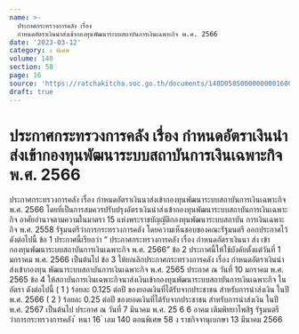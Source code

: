 ```yaml
---
name: >-
  ประกาศกระทรวงการคลัง เรื่อง
  กำหนดอัตราเงินนำส่งเข้ากองทุนพัฒนาระบบสถาบันการเงินเฉพาะกิจ พ.ศ. 2566
date: '2023-03-12'
category: ง พิเศษ
volume: 140
section: 58
page: 16
source: 'https://ratchakitcha.soc.go.th/documents/140D058S0000000001600.pdf'
draft: true
---
```


# ประกาศกระทรวงการคลัง เรื่อง กำหนดอัตราเงินนำส่งเข้ากองทุนพัฒนาระบบสถาบันการเงินเฉพาะกิจ พ.ศ. 2566

ประกาศกระทรวงการคลัง เรื่อง กำหนดอัตราเงินนาส่งเข้ากองทุนพัฒนาระบบสถาบันการเงินเฉพาะกิจ พ.ศ. 2566 โดยที่เป็นการสมควรปรับปรุงอัตราเงินนำส่งเข้ากองทุนพัฒนาระบบสถาบันการเงินเฉพาะกิจ อาศัยอำนาจตามความในมาตรา 15 แห่งพระราชบัญญัติกองทุนพัฒนาระบบสถาบัน การเงินเฉพาะกิจ พ.ศ. 2558 รัฐมนตรีว่าการกระทรวงการคลัง โดยความเห็นชอบของคณะรัฐมนตรี ออกประกาศไว้ ดังต่อไปนี้ ข้อ 1 ประกาศนี้เรียกว่า “ ประกาศกระทรวงการคลัง เรื่อง กำหนดอัตราเงินนา ส่ง เข้ากองทุนพัฒนาระบบสถาบันการเงินเฉพาะกิจ พ.ศ. 2566” ข้อ 2 ประกาศนี้ให้ใช้บังคับตั้งแต่วันที่ 1 มกราคม พ.ศ. 2566 เป็นต้นไป ข้อ 3 ให้ยกเลิกประกาศกระทรวงการคลัง เรื่อง กำหนดอัตราเงินนำส่งเข้ากองทุน พัฒนาระบบสถาบันการเงินเฉพาะกิจ พ.ศ. 2565 ประกาศ ณ วันที่ 10 มกราคม พ.ศ. 2565 ข้อ 4 ให้สถาบันการเงินเฉพาะกิจนาส่งเงินเข้ากองทุนพัฒนาระบบสถาบันการเงินเฉพาะกิจ ในอัตรา ดังต่อไปนี้ ( 1 ) ร้อยละ 0.125 ต่อปี ของยอดเงินที่ได้รับจากประชาชน สำหรับการนำส่งเงิน ในปี พ.ศ. 2566 ( 2 ) ร้อยละ 0.25 ต่อปี ของยอดเงินที่ได้รับจากประชาชน สำหรับการนำส่งเงิน ในปี พ.ศ. 2567 เป็นต้นไป ประกาศ ณ วันที่ 7 มีนาคม พ.ศ. 25 6 6 อาคม เติมพิทยาไพสิฐ รัฐมนตรีว่าการกระทรวงการคลัง ้ หนา 16 ่ เลม 140 ตอนพิเศษ 58 ง ราชกิจจานุเบกษา 13 มีนาคม 2566
